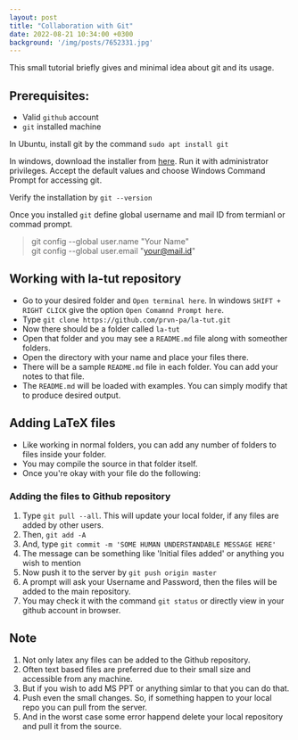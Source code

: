 ```yaml
---
layout: post
title: "Collaboration with Git"
date: 2022-08-21 10:34:00 +0300
background: '/img/posts/7652331.jpg'
---
```


This small tutorial briefly gives and minimal idea about git and its usage.

## Prerequisites:

* Valid `github` account
* `git` installed machine

In Ubuntu, install git by the command `sudo apt install git`

In windows, download the installer from [here](https://gitforwindows.org/). Run it with administrator privileges. Accept the default values and choose Windows Command Prompt for accessing git.

Verify the installation by `git --version`

Once you installed `git` define global username and mail ID from termianl or commad prompt.

> git config --global user.name "Your Name"   
> git config --global user.email "your@mail.id"

## Working with la-tut repository

* Go to your desired folder and `Open terminal here`. In windows `SHIFT + RIGHT CLICK` give the option `Open Comamnd Prompt here`.
* Type `git clone https://github.com/prvn-pa/la-tut.git`
* Now there should be a folder called `la-tut`
* Open that folder and you may see a `README.md` file along with someother folders.
* Open the directory with your name and place your files there.
* There will be a sample `README.md` file in each folder. You can add your notes to that file.
* The `README.md` will be loaded with examples. You can simply modify that to produce desired output.

## Adding LaTeX files

* Like working in normal folders, you can add any number of folders to files inside your folder.
* You may compile the source in that folder itself.
* Once you're okay with your file do the following:

### Adding the files to Github repository

1. Type `git pull --all`. This will update your local folder, if any files are added by other users.
2. Then, `git add -A`
2. And, type `git commit -m 'SOME HUMAN UNDERSTANDABLE MESSAGE HERE'`
3. The message can be something like 'Initial files added' or anything you wish to mention
4. Now push it to the server by `git push origin master`
5. A prompt will ask your Username and Password, then the files will be added to the main repository.
6. You may check it with the command `git status` or directly view in your github account in browser.

## Note

1. Not only latex any files can be added to the Github repository.
2. Often text based files are preferred due to their small size and accessible from any machine.
3. But if you wish to add MS PPT or anything simlar to that you can do that.
4. Push even the small changes. So, if something happen to your local repo you can pull from the server.
5. And in the worst case some error happend delete your local repository and pull it from the source.


